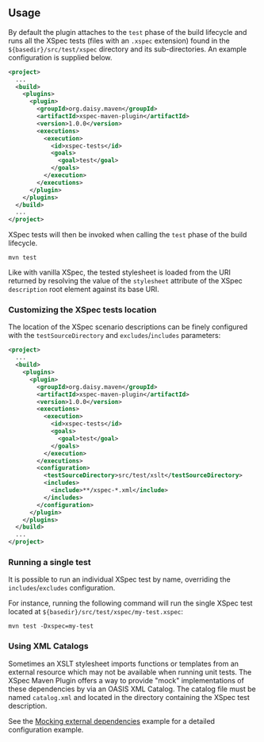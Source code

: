 ## Usage

By default the plugin attaches to the `test` phase of the build lifecycle and
runs all the XSpec tests (files with an `.xspec` extension) found in the
`${basedir}/src/test/xspec` directory and its sub-directories. An example
configuration is supplied below.

```xml
<project>
  ...
  <build>
    <plugins>
      <plugin>
        <groupId>org.daisy.maven</groupId>
        <artifactId>xspec-maven-plugin</artifactId>
        <version>1.0.0</version>
        <executions>
          <execution>
            <id>xspec-tests</id>
            <goals>
              <goal>test</goal>
            </goals>
          </execution>
        </executions>
      </plugin>
    </plugins>
  </build>
  ...
</project>
```

XSpec tests will then be invoked when calling the `test` phase of the build lifecycle.

```
mvn test
```

Like with vanilla XSpec, the tested stylesheet is loaded from the URI returned
by resolving the value of the `stylesheet` attribute of the XSpec
`description` root element against its base URI.

### Customizing the XSpec tests location

The location of the XSpec scenario descriptions can be finely configured with
the `testSourceDirectory` and `excludes`/`includes` parameters:

```xml
<project>
  ...
  <build>
    <plugins>
      <plugin>
        <groupId>org.daisy.maven</groupId>
        <artifactId>xspec-maven-plugin</artifactId>
        <version>1.0.0</version>
        <executions>
          <execution>
            <id>xspec-tests</id>
            <goals>
              <goal>test</goal>
            </goals>
          </execution>
        </executions>
        <configuration>
          <testSourceDirectory>src/test/xslt</testSourceDirectory>
          <includes>
            <include>**/xspec-*.xml</include>
          </includes>
        </configuration>
      </plugin>
    </plugins>
  </build>
  ...
</project>
```

### Running a single test


It is possible to run an individual XSpec test by name, overriding the `includes`/`excludes` configuration.

For instance, running the following command will run the single XSpec test located at `${basedir}/src/test/xspec/my-test.xspec`:

```
mvn test -Dxspec=my-test
```

### Using XML Catalogs

Sometimes an XSLT stylesheet imports functions or templates from an external
resource which may not be available when running unit tests. The XSpec Maven
Plugin offers a way to provide "mock" implementations of these dependencies by
via an OASIS XML Catalog. The catalog file must be named `catalog.xml` and
located in the directory containing the XSpec test description.

See the [Mocking external dependencies](examples/mocks.html) example for a detailed configuration example.



